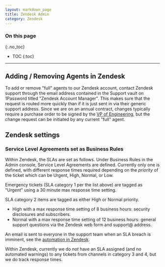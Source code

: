 ```yaml
---
layout: markdown_page
title: Zendesk Admin
category: Zendesk
---
```


### On this page
{:.no_toc}

- TOC
{:toc}

----

## Adding / Removing Agents in Zendesk

To add or remove "full" agents to our Zendesk account, contact Zendesk support through the email address contained in the Support vault on 1Password titled "Zendesk Account Manager". This makes sure that the request is routed more quickly than if it is just sent in via their generic support address. Since we are on an annual contract, changes typically require a purchase order to be signed by the [VP of Engineering](/jobs/vp-of-engineering), but the change request can be initiated by any current "full" agent.

## Zendesk settings

### Service Level Agreements set as Business Rules

Within Zendesk, the SLAs are set as follows. Under Business Rules in the Admin console,
Service Level Agreements are defined. Currently only one is defined, with different response times
required depending on the _priority_  of the ticket which can be Urgent, High, Normal, or Low.

Emergency tickets (SLA category 1 per the list above) are tagged as "Urgent" using a 30 minute max response time setting.

SLA category 2 items are tagged as either High or Normal priority.

- High with a max response time setting of 8 business hours: security disclosures and subscribers.
- Normal with a max response time setting of 12 business hours: general support questions via the Zendesk web form and support@ address.

An email is sent to everyone in the support team when an SLA breach is imminent, see
the [automation in Zendesk](https://gitlab.Zendesk.com/agent/admin/automations/edit/80833987).

Within Zendesk, currently we do _not_ have an SLA assigned (and no automated warnings)
to any tickets from channels in category 3 and 4, but we do track response times.

